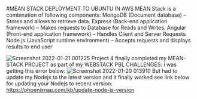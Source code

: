 #MEAN STACK DEPLOYMENT TO UBUNTU IN AWS
MEAN Stack is a combination of following components:
MongoDB (Document database) – Stores and allows to retrieve data.
Express (Back-end application framework) – Makes requests to Database for Reads and Writes.
Angular (Front-end application framework) – Handles Client and Server Requests
Node.js (JavaScript runtime environment) – Accepts requests and displays results to end user

![Screenshot 2022-01-21 001225 Project 4](https://user-images.githubusercontent.com/97651517/150472553-81f61667-9a64-467d-85a6-8233703c4aee.png)
finally completed my MEAN-STACK PROJECT as part of my WEBSTACK PBL 
CHALLENGES:
i was getting this error below:
![Screenshot 2022-01-20 013910](https://user-images.githubusercontent.com/97651517/150472832-57e83b96-aefb-415b-b789-a2a53b8ab9a7.png)
But had to update my Nodejs to the latest version and it finally worked
see link below for updating your Nodejs to recent version:
https://phoenixnap.com/kb/update-node-js-version
